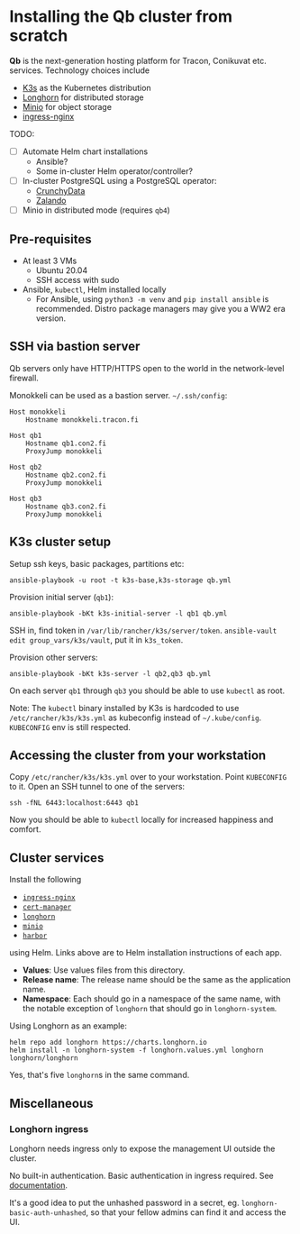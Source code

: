 # Installing the Qb cluster from scratch

**Qb** is the next-generation hosting platform for Tracon, Conikuvat etc. services. Technology choices include

* [K3s](https://k3s.io) as the Kubernetes distribution
* [Longhorn](https://longhorn.io/) for distributed storage
* [Minio](https://min.io/) for object storage
* [ingress-nginx](https://kubernetes.github.io/ingress-nginx/)

TODO:

* [ ] Automate Helm chart installations
  * Ansible?
  * Some in-cluster Helm operator/controller?
* [ ] In-cluster PostgreSQL using a PostgreSQL operator:
  * [CrunchyData](https://github.com/CrunchyData/postgres-operator)
  * [Zalando](https://github.com/zalando/postgres-operator)
* [ ] Minio in distributed mode (requires `qb4`)

## Pre-requisites

* At least 3 VMs
  * Ubuntu 20.04
  * SSH access with sudo
* Ansible, `kubectl`, Helm installed locally
  * For Ansible, using `python3 -m venv` and `pip install ansible` is recommended. Distro package managers may give you a WW2 era version.

## SSH via bastion server

Qb servers only have HTTP/HTTPS open to the world in the network-level firewall.

Monokkeli can be used as a bastion server. `~/.ssh/config`:

    Host monokkeli
        Hostname monokkeli.tracon.fi

    Host qb1
        Hostname qb1.con2.fi
        ProxyJump monokkeli

    Host qb2
        Hostname qb2.con2.fi
        ProxyJump monokkeli

    Host qb3
        Hostname qb3.con2.fi
        ProxyJump monokkeli

## K3s cluster setup

Setup ssh keys, basic packages, partitions etc:

    ansible-playbook -u root -t k3s-base,k3s-storage qb.yml

Provision initial server (`qb1`):

    ansible-playbook -bKt k3s-initial-server -l qb1 qb.yml

SSH in, find token in `/var/lib/rancher/k3s/server/token`. `ansible-vault edit group_vars/k3s/vault`, put it in `k3s_token`.

Provision other servers:

    ansible-playbook -bKt k3s-server -l qb2,qb3 qb.yml

On each server `qb1` through `qb3` you should be able to use `kubectl` as root.

Note: The `kubectl` binary installed by K3s is hardcoded to use `/etc/rancher/k3s/k3s.yml` as kubeconfig instead of `~/.kube/config`. `KUBECONFIG` env is still respected.

## Accessing the cluster from your workstation

Copy `/etc/rancher/k3s/k3s.yml` over to your workstation. Point `KUBECONFIG` to it. Open an SSH tunnel to one of the servers:

    ssh -fNL 6443:localhost:6443 qb1

Now you should be able to `kubectl` locally for increased happiness and comfort.

## Cluster services

Install the following

* [`ingress-nginx`](https://kubernetes.github.io/ingress-nginx/deploy/#using-helm)
* [`cert-manager`](https://cert-manager.io/docs/installation/kubernetes/#installing-with-helm)
* [`longhorn`](https://longhorn.io/docs/0.8.0/install/install-with-helm/)
* [`minio`](https://github.com/minio/charts)
* [`harbor`](https://github.com/goharbor/harbor-helm)

using Helm. Links above are to Helm installation instructions of each app.

* **Values**: Use values files from this directory.
* **Release name**: The release name should be the same as the application name.
* **Namespace**: Each should go in a namespace of the same name, with the notable exception of `longhorn` that should go in `longhorn-system`.

Using Longhorn as an example:

    helm repo add longhorn https://charts.longhorn.io
    helm install -n longhorn-system -f longhorn.values.yml longhorn longhorn/longhorn

Yes, that's five `longhorn`s in the same command.

## Miscellaneous

### Longhorn ingress

Longhorn needs ingress only to expose the management UI outside the cluster.

No built-in authentication. Basic authentication in ingress required. See [documentation](https://longhorn.io/docs/0.8.1/deploy/accessing-the-ui/longhorn-ingress/).

It's a good idea to put the unhashed password in a secret, eg. `longhorn-basic-auth-unhashed`, so that your fellow admins can find it and access the UI.